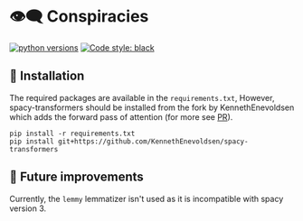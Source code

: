 
# 👁‍🗨 Conspiracies

[![python versions](https://img.shields.io/badge/Python-%3E=3.7-blue)](https://github.com/KennethEnevoldsen/Conspiracies)
[![Code style: black](https://img.shields.io/badge/Code%20Style-Black-black)](https://black.readthedocs.io/en/stable/the_black_code_style.html)


## 🔧 Installation
The required packages are available in the `requirements.txt`, However, spacy-transformers should be installed from the fork by KennethEnevoldsen which adds the forward pass of attention (for more see [PR](https://github.com/explosion/spacy-transformers/pull/268)).

```
pip install -r requirements.txt 
pip install git+https://github.com/KennethEnevoldsen/spacy-transformers
```


## 🤤 Future improvements
Currently, the `lemmy` lemmatizer isn't used as it is incompatible with spacy version 3.

<!-- 
### References

If you use this library in your research, please kindly cite:

```bibtex
@inproceedings{enevoldsen2020dacy,
    title={DaCy: A SpaCy NLP Pipeline for Danish},
    author={Enevoldsen, Kenneth},
    year={2021}
}
```
-->
